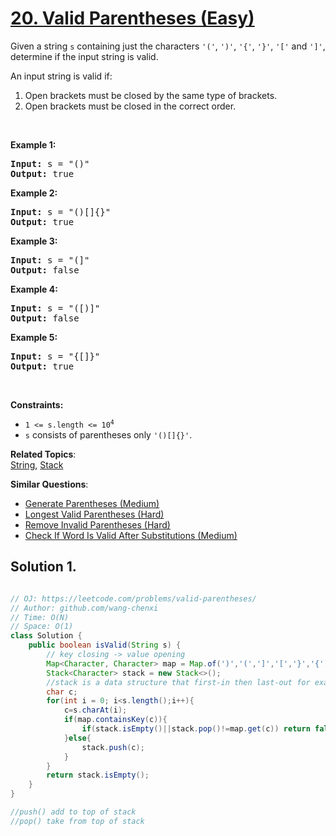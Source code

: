 # [20. Valid Parentheses (Easy)](https://leetcode.com/problems/valid-parentheses/)

<p>Given a string <code>s</code> containing just the characters <code>'('</code>, <code>')'</code>, <code>'{'</code>, <code>'}'</code>, <code>'['</code> and <code>']'</code>, determine if the input string is valid.</p>

<p>An input string is valid if:</p>

<ol>
	<li>Open brackets must be closed by the same type of brackets.</li>
	<li>Open brackets must be closed in the correct order.</li>
</ol>

<p>&nbsp;</p>
<p><strong>Example 1:</strong></p>

<pre><strong>Input:</strong> s = "()"
<strong>Output:</strong> true
</pre>

<p><strong>Example 2:</strong></p>

<pre><strong>Input:</strong> s = "()[]{}"
<strong>Output:</strong> true
</pre>

<p><strong>Example 3:</strong></p>

<pre><strong>Input:</strong> s = "(]"
<strong>Output:</strong> false
</pre>

<p><strong>Example 4:</strong></p>

<pre><strong>Input:</strong> s = "([)]"
<strong>Output:</strong> false
</pre>

<p><strong>Example 5:</strong></p>

<pre><strong>Input:</strong> s = "{[]}"
<strong>Output:</strong> true
</pre>

<p>&nbsp;</p>
<p><strong>Constraints:</strong></p>

<ul>
	<li><code>1 &lt;= s.length &lt;= 10<sup>4</sup></code></li>
	<li><code>s</code> consists of parentheses only <code>'()[]{}'</code>.</li>
</ul>


**Related Topics**:  
[String](https://leetcode.com/tag/string/), [Stack](https://leetcode.com/tag/stack/)

**Similar Questions**:
* [Generate Parentheses (Medium)](https://leetcode.com/problems/generate-parentheses/)
* [Longest Valid Parentheses (Hard)](https://leetcode.com/problems/longest-valid-parentheses/)
* [Remove Invalid Parentheses (Hard)](https://leetcode.com/problems/remove-invalid-parentheses/)
* [Check If Word Is Valid After Substitutions (Medium)](https://leetcode.com/problems/check-if-word-is-valid-after-substitutions/)

## Solution 1.

```JAVA

// OJ: https://leetcode.com/problems/valid-parentheses/
// Author: github.com/wang-chenxi
// Time: O(N)
// Space: O(1)
class Solution {
    public boolean isValid(String s) {
        // key closing -> value opening
        Map<Character, Character> map = Map.of(')','(',']','[','}','{');
        Stack<Character> stack = new Stack<>();
        //stack is a data structure that first-in then last-out for examp if you push 1,2,3 in stack the stack will be push 1 in bottom then 2 on top of 1 then 3 on top of 2. when you retrieve the order is pop 3 first, then 2, then 1
        char c;
        for(int i = 0; i<s.length();i++){
            c=s.charAt(i);
            if(map.containsKey(c)){
                if(stack.isEmpty()||stack.pop()!=map.get(c)) return false;
            }else{
                stack.push(c);
            }
        }
        return stack.isEmpty();
    }
}

//push() add to top of stack
//pop() take from top of stack

```